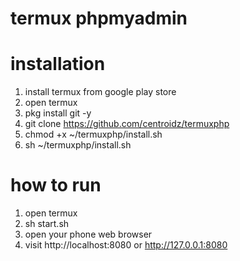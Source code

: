 # termux phpmyadmin

# installation

1. install termux from google play store
2. open termux
3. pkg install git -y
4. git clone https://github.com/centroidz/termuxphp
5. chmod +x ~/termuxphp/install.sh
6. sh ~/termuxphp/install.sh

# how to run

1. open termux
2. sh start.sh
3. open your phone web browser
4. visit http://localhost:8080 or http://127.0.0.1:8080
   


